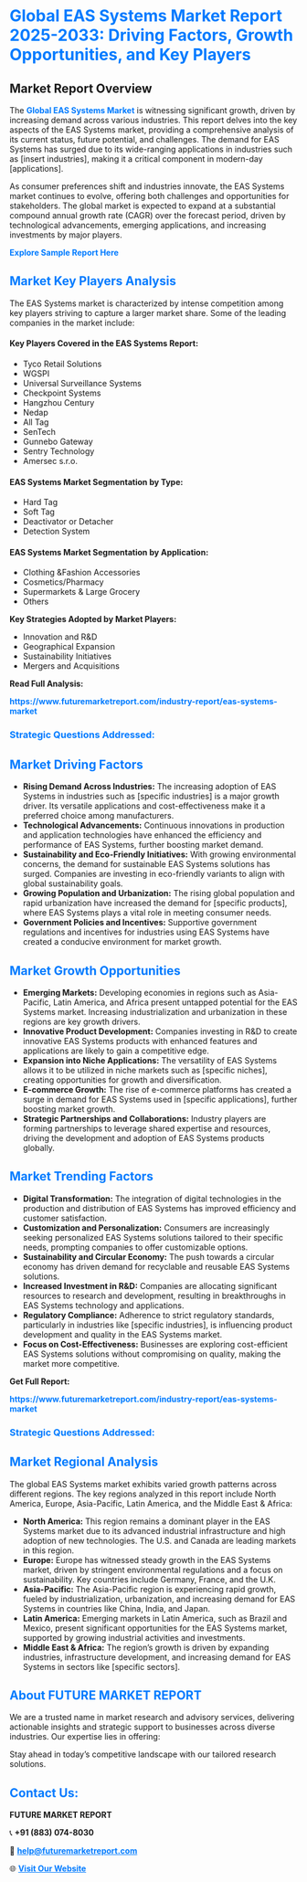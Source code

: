 <h1 style="color: #007BFF;">Global EAS Systems Market Report 2025-2033: Driving Factors, Growth Opportunities, and Key Players</h1>

<section id="overview">
<h2>Market Report Overview</h2>
<p>The <a href="https://www.futuremarketreport.com/industry-report/eas-systems-market" style="color: #007BFF; text-decoration: none;"><strong>Global EAS Systems Market</strong></a> is witnessing significant growth, driven by increasing demand across various industries. This report delves into the key aspects of the EAS Systems market, providing a comprehensive analysis of its current status, future potential, and challenges. The demand for EAS Systems has surged due to its wide-ranging applications in industries such as [insert industries], making it a critical component in modern-day [applications].</p>
<p>As consumer preferences shift and industries innovate, the EAS Systems market continues to evolve, offering both challenges and opportunities for stakeholders. The global market is expected to expand at a substantial compound annual growth rate (CAGR) over the forecast period, driven by technological advancements, emerging applications, and increasing investments by major players.</p>
</section>

<section id="overview">
<p><a href="https://www.futuremarketreport.com/request-sample/reportId=75517" style="color: #007BFF; text-decoration: none;"><strong>Explore Sample Report Here</strong></a></p>
</section>

<section id="key-players">
<h2 style="color: #007BFF;">Market Key Players Analysis</h2>
<p>The EAS Systems market is characterized by intense competition among key players striving to capture a larger market share. Some of the leading companies in the market include:</p>
<h4>Key Players Covered in the EAS Systems Report:</h4>
<ul><li>Tyco Retail Solutions</li><li>WGSPI</li><li>Universal Surveillance Systems</li><li>Checkpoint Systems</li><li>Hangzhou Century</li><li>Nedap</li><li>All Tag</li><li>SenTech</li><li>Gunnebo Gateway</li><li>Sentry Technology</li><li>Amersec s.r.o.</li></ul>
<h4>EAS Systems Market Segmentation by Type:</h4>
<ul><li>Hard Tag</li><li>Soft Tag</li><li>Deactivator or Detacher</li><li>Detection System</li></ul>

<h4>EAS Systems Market Segmentation by Application:</h4>
<ul><li>Clothing &amp;Fashion Accessories</li><li>Cosmetics/Pharmacy</li><li>Supermarkets &amp; Large Grocery</li><li>Others</li></ul>
<p><strong>Key Strategies Adopted by Market Players:</strong></p>
<ul>
<li>Innovation and R&D</li>
<li>Geographical Expansion</li>
<li>Sustainability Initiatives</li>
<li>Mergers and Acquisitions</li>
</ul>
</section>

<section>
<p><strong>Read Full Analysis: </strong></p><a href="https://www.futuremarketreport.com/industry-report/eas-systems-market" style="color: #007BFF; text-decoration: none;"><strong>https://www.futuremarketreport.com/industry-report/eas-systems-market</strong></a>
<h3 style="color: #007BFF;">Strategic Questions Addressed:</h3>
</section>

<section id="driving-factors">
<h2 style="color: #007BFF;">Market Driving Factors</h2>
<ul>
<li><strong>Rising Demand Across Industries:</strong> The increasing adoption of EAS Systems in industries such as [specific industries] is a major growth driver. Its versatile applications and cost-effectiveness make it a preferred choice among manufacturers.</li>
<li><strong>Technological Advancements:</strong> Continuous innovations in production and application technologies have enhanced the efficiency and performance of EAS Systems, further boosting market demand.</li>
<li><strong>Sustainability and Eco-Friendly Initiatives:</strong> With growing environmental concerns, the demand for sustainable EAS Systems solutions has surged. Companies are investing in eco-friendly variants to align with global sustainability goals.</li>
<li><strong>Growing Population and Urbanization:</strong> The rising global population and rapid urbanization have increased the demand for [specific products], where EAS Systems plays a vital role in meeting consumer needs.</li>
<li><strong>Government Policies and Incentives:</strong> Supportive government regulations and incentives for industries using EAS Systems have created a conducive environment for market growth.</li>
</ul>
</section>

<section id="growth-opportunities">
<h2 style="color: #007BFF;">Market Growth Opportunities</h2>
<ul>
<li><strong>Emerging Markets:</strong> Developing economies in regions such as Asia-Pacific, Latin America, and Africa present untapped potential for the EAS Systems market. Increasing industrialization and urbanization in these regions are key growth drivers.</li>
<li><strong>Innovative Product Development:</strong> Companies investing in R&D to create innovative EAS Systems products with enhanced features and applications are likely to gain a competitive edge.</li>
<li><strong>Expansion into Niche Applications:</strong> The versatility of EAS Systems allows it to be utilized in niche markets such as [specific niches], creating opportunities for growth and diversification.</li>
<li><strong>E-commerce Growth:</strong> The rise of e-commerce platforms has created a surge in demand for EAS Systems used in [specific applications], further boosting market growth.</li>
<li><strong>Strategic Partnerships and Collaborations:</strong> Industry players are forming partnerships to leverage shared expertise and resources, driving the development and adoption of EAS Systems products globally.</li>
</ul>
</section>

<section id="trending-factors">
<h2 style="color: #007BFF;">Market Trending Factors</h2>
<ul>
<li><strong>Digital Transformation:</strong> The integration of digital technologies in the production and distribution of EAS Systems has improved efficiency and customer satisfaction.</li>
<li><strong>Customization and Personalization:</strong> Consumers are increasingly seeking personalized EAS Systems solutions tailored to their specific needs, prompting companies to offer customizable options.</li>
<li><strong>Sustainability and Circular Economy:</strong> The push towards a circular economy has driven demand for recyclable and reusable EAS Systems solutions.</li>
<li><strong>Increased Investment in R&D:</strong> Companies are allocating significant resources to research and development, resulting in breakthroughs in EAS Systems technology and applications.</li>
<li><strong>Regulatory Compliance:</strong> Adherence to strict regulatory standards, particularly in industries like [specific industries], is influencing product development and quality in the EAS Systems market.</li>
<li><strong>Focus on Cost-Effectiveness:</strong> Businesses are exploring cost-efficient EAS Systems solutions without compromising on quality, making the market more competitive.</li>
</ul>
</section>

<section>
<p><strong>Get Full Report: </strong></p><a href="https://www.futuremarketreport.com/industry-report/eas-systems-market" style="color: #007BFF; text-decoration: none;"><strong>https://www.futuremarketreport.com/industry-report/eas-systems-market</strong></a>
<h3 style="color: #007BFF;">Strategic Questions Addressed:</h3>
</section>


<section id="regional-analysis">
<h2 style="color: #007BFF;">Market Regional Analysis</h2>
<p>The global EAS Systems market exhibits varied growth patterns across different regions. The key regions analyzed in this report include North America, Europe, Asia-Pacific, Latin America, and the Middle East & Africa:</p>
<ul>
<li><strong>North America:</strong> This region remains a dominant player in the EAS Systems market due to its advanced industrial infrastructure and high adoption of new technologies. The U.S. and Canada are leading markets in this region.</li>
<li><strong>Europe:</strong> Europe has witnessed steady growth in the EAS Systems market, driven by stringent environmental regulations and a focus on sustainability. Key countries include Germany, France, and the U.K.</li>
<li><strong>Asia-Pacific:</strong> The Asia-Pacific region is experiencing rapid growth, fueled by industrialization, urbanization, and increasing demand for EAS Systems in countries like China, India, and Japan.</li>
<li><strong>Latin America:</strong> Emerging markets in Latin America, such as Brazil and Mexico, present significant opportunities for the EAS Systems market, supported by growing industrial activities and investments.</li>
<li><strong>Middle East & Africa:</strong> The region’s growth is driven by expanding industries, infrastructure development, and increasing demand for EAS Systems in sectors like [specific sectors].</li>
</ul>
</section>

<footer>
<h2 style="color: #007BFF;">About FUTURE MARKET REPORT</h2>
<p>We are a trusted name in market research and advisory services, delivering actionable insights and strategic support to businesses across diverse industries. Our expertise lies in offering:</p>

<p>Stay ahead in today’s competitive landscape with our tailored research solutions.</p>

<h2 style="color: #007BFF;">Contact Us:</h2>
<p><strong>FUTURE MARKET REPORT</strong></p>
<p>📞 <strong>+91 (883) 074-8030</strong></p>
<p>📧 <strong><a href="mailto:help@futuremarketreport.com" style="color: #007BFF;">help@futuremarketreport.com</a></strong></p>
<p>🌐 <strong><a href="https://www.futuremarketreport.com/" style="color: #007BFF;">Visit Our Website</a></strong></p>
</footer>